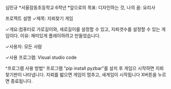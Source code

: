 심민규
*서울잠동초등학교 6착년
*앞으로의 목표: 디자인하는 것, 나의 꿈: 요리사

프로젝트 설명
✓제목: 지뢰찾기 게임

✓개요:컴퓨터로 가로길이와, 세로길이를 설정할 수 있고, 지뢰갯수를
설정할 수 있는 게임이다.
이유: 재미있게 플레이하려고 만들었습니다.

✓사용자: 모든 사람

✓사용 프로그램: Visual studio code

^프로그램 사용 방법^
프로그램 "pip install pyzbar"를 설치 후 게임으 시작하면
지뢰찾기판이 나타냅니다.
지뢰를 밟으면 게임이 멈추고, 새게임이 시작됩니다
X버튼을 누르면 종료됩니다.
